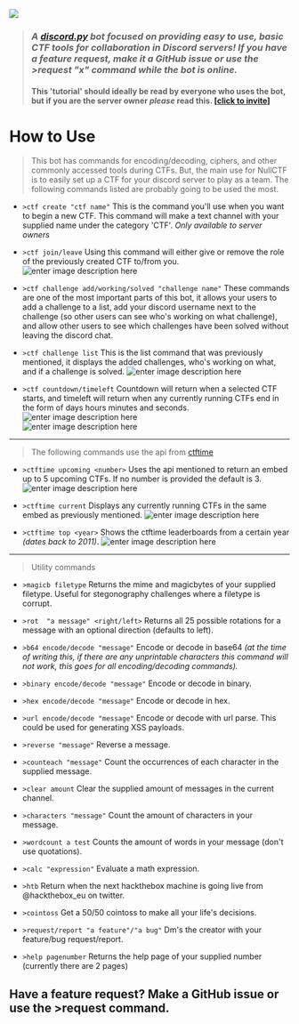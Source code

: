 <img src="https://i.imgur.com/mZ2bVY4.png"/>

>### *A [discord.py](http://discordpy.readthedocs.io/en/latest/) bot focused on providing easy to use, basic CTF tools for collaboration in Discord servers!  If you have a feature request, make it a GitHub issue or use the >request "x" command while the bot is online.*
>#### This 'tutorial' should ideally be read by everyone who uses the bot, but if you are the server owner *please* read this. [[click to invite]](https://discordapp.com/oauth2/authorize?client_id=455502163452362753&scope=bot&permissions=805436496)

#  How to Use
>This bot has commands for encoding/decoding, ciphers, and other commonly accessed tools during CTFs.  But, the main use for NullCTF is to easily set up a CTF for your discord server to play as a team.  The following commands listed are probably going to be used the most.

* `>ctf create "ctf name"`  This is the command you'll use when you want to begin a new CTF.  This command will make a text channel with your supplied name under the category 'CTF'.  *Only available to server owners*

 * `>ctf join/leave` Using this command will either give or remove the role of the previously created CTF to/from you. 
 ![enter image description here](https://i.imgur.com/4QPUgvM.png)
 
 * `>ctf challenge add/working/solved "challenge name"` These commands are one of the most important parts of this bot, it allows your users to add a challenge to a list, add your discord username next to the challenge (so other users can see who's working on what challenge), and allow other users to see which challenges have been solved without leaving the discord chat.
 
 * `>ctf challenge list` This is the list command that was previously mentioned, it displays the added challenges, who's working on what, and if a challenge is solved.
 ![enter image description here](https://i.imgur.com/KH5dYZr.png)
 
 * `>ctf countdown/timeleft` Countdown will return when a selected CTF starts, and timeleft will return when any currently running CTFs end in the form of days hours minutes and seconds.
 ![enter image description here](https://i.imgur.com/PpGMZTh.png)  
 ![enter image description here](https://i.imgur.com/gp7sBJG.png)
---
>The following commands use the api from [ctftime](https://ctftime.org/)

* `>ctftime upcoming <number>` Uses the api mentioned to return an embed up to 5 upcoming CTFs.  If no number is provided the default is 3.
![enter image description here](https://i.imgur.com/UpouneO.png)

* `>ctftime current` Displays any currently running CTFs in the same embed as previously mentioned.
![enter image description here](https://i.imgur.com/RCh3xg6.png)

* `>ctftime top <year>`  Shows the ctftime leaderboards from a certain year *(dates back to 2011)*.
![enter image description here](https://i.imgur.com/2npW7gM.png)
---
>Utility commands
* `>magicb filetype` Returns the mime and magicbytes of your supplied filetype. Useful for stegonography challenges where a filetype is corrupt.

* `>rot  "a message" <right/left>` Returns all 25 possible rotations for a message with an optional direction (defaults to left).

* `>b64 encode/decode "message"`  Encode or decode in base64 *(at the time of writing this, if there are any unprintable characters this command will not work, this goes for all encoding/decoding commands).*

* `>binary encode/decode "message"` Encode or decode in binary.

* `>hex encode/decode "message"` Encode or decode in hex.

* `>url encode/decode "message"` Encode or decode with url parse.  This could be used for generating XSS payloads.

* `>reverse "message"` Reverse a message.

* `>counteach "message"` Count the occurrences of each character in the supplied message.

* `>clear amount` Clear the supplied amount of messages in the current channel.

* `>characters "message"` Count the amount of characters in your message.

* `>wordcount a test` Counts the amount of words in  your message (don't use quotations).

* `>calc "expression"` Evaluate a math expression.

* `>htb` Return when the next hackthebox machine is going live from @hackthebox_eu on twitter.

* `>cointoss` Get a 50/50 cointoss to make all your life's decisions.

* `>request/report "a feature"/"a bug"` Dm's the creator with your feature/bug  request/report.

* `>help pagenumber` Returns the help page of your supplied number (currently there are 2 pages)

## Have a feature request?  Make a GitHub issue or use the >request command.

